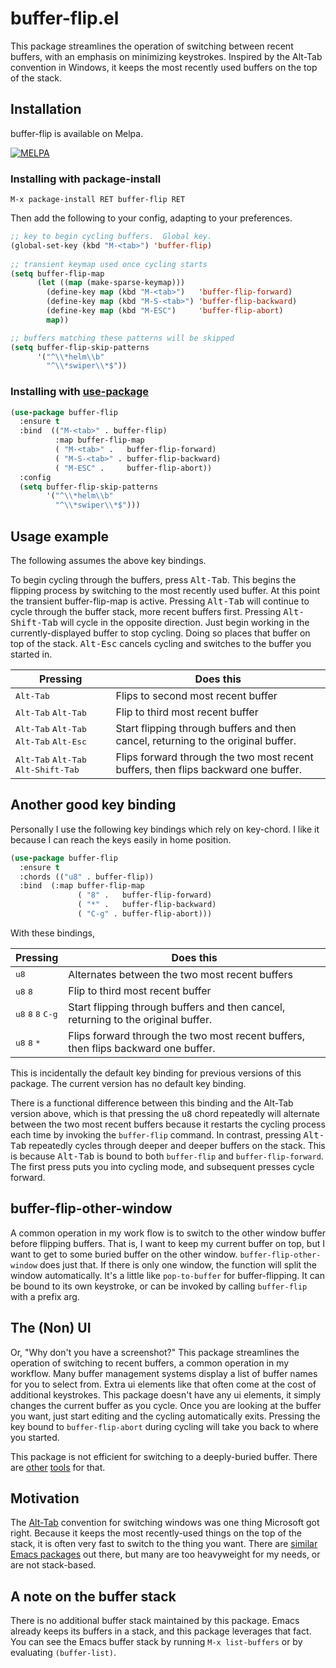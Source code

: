 buffer-flip.el
=================

This package streamlines the operation of switching between recent
buffers, with an emphasis on minimizing keystrokes.  Inspired by the
Alt-Tab convention in Windows, it keeps the most recently used buffers
on the top of the stack.

Installation
------------

buffer-flip is available on Melpa.

[![MELPA](https://melpa.org/packages/buffer-flip-badge.svg)](https://melpa.org/#/buffer-flip)

### Installing with package-install

    M-x package-install RET buffer-flip RET

Then add the following to your config, adapting to your preferences.

```lisp
;; key to begin cycling buffers.  Global key.
(global-set-key (kbd "M-<tab>") 'buffer-flip)
    
;; transient keymap used once cycling starts
(setq buffer-flip-map
      (let ((map (make-sparse-keymap)))
        (define-key map (kbd "M-<tab>")   'buffer-flip-forward) 
        (define-key map (kbd "M-S-<tab>") 'buffer-flip-backward)
        (define-key map (kbd "M-ESC")     'buffer-flip-abort)
        map))

;; buffers matching these patterns will be skipped
(setq buffer-flip-skip-patterns 
      '("^\\*helm\\b"
        "^\\*swiper\\*$"))
```

### Installing with [use-package](https://github.com/jwiegley/use-package)

```lisp
(use-package buffer-flip
  :ensure t
  :bind  (("M-<tab>" . buffer-flip)
          :map buffer-flip-map
          ( "M-<tab>" .   buffer-flip-forward) 
          ( "M-S-<tab>" . buffer-flip-backward) 
          ( "M-ESC" .     buffer-flip-abort))
  :config
  (setq buffer-flip-skip-patterns
        '("^\\*helm\\b"
          "^\\*swiper\\*$")))
```

Usage example
-------------

The following assumes the above key bindings. 

To begin cycling through the buffers, press <kbd>Alt-Tab</kbd>.  This
begins the flipping process by switching to the most recently used
buffer.  At this point the transient buffer-flip-map is active.
Pressing <kbd>Alt-Tab</kbd> will continue to cycle through the buffer
stack, more recent buffers first.  Pressing <kbd>Alt-Shift-Tab</kbd>
will cycle in the opposite direction.  Just begin working in the
currently-displayed buffer to stop cycling.  Doing so places that
buffer on top of the stack.  <kbd>Alt-Esc</kbd> cancels cycling and
switches to the buffer you started in.

| Pressing                                                                    | Does this                                                                         |
|-----------------------------------------------------------------------------|-----------------------------------------------------------------------------------|
| <kbd>Alt-Tab</kbd>                                                          | Flips to second most recent buffer                                                |
| <kbd>Alt-Tab</kbd> <kbd>Alt-Tab</kbd>                                       | Flip to third most recent buffer                                                  |
| <kbd>Alt-Tab</kbd> <kbd>Alt-Tab</kbd> <kbd>Alt-Tab</kbd> <kbd>Alt-Esc</kbd> | Start flipping through buffers and then cancel, returning to the original buffer. |
| <kbd>Alt-Tab</kbd> <kbd>Alt-Tab</kbd> <kbd>Alt-Shift-Tab</kbd>              | Flips forward through the two most recent buffers, then flips backward one buffer.|


Another good key binding
------------------------

Personally I use the following key bindings which rely on key-chord.
I like it because I can reach the keys easily in home position.

```lisp
(use-package buffer-flip
  :ensure t
  :chords (("u8" . buffer-flip))
  :bind  (:map buffer-flip-map
               ( "8" .   buffer-flip-forward) 
               ( "*" .   buffer-flip-backward) 
               ( "C-g" . buffer-flip-abort)))
```

With these bindings,

| Pressing                                               | Does this                                                                         |
|--------------------------------------------------------|-----------------------------------------------------------------------------------|
| <kbd>u8</kbd>                                          | Alternates between the two most recent buffers                                    |
| <kbd>u8</kbd> <kbd>8</kbd>                             | Flip to third most recent buffer                                                  |
| <kbd>u8</kbd> <kbd>8</kbd> <kbd>8</kbd> <kbd>C-g</kbd> | Start flipping through buffers and then cancel, returning to the original buffer. |
| <kbd>u8</kbd> <kbd>8</kbd> <kbd>*</kbd>                | Flips forward through the two most recent buffers, then flips backward one buffer.|

This is incidentally the default key binding for previous versions of
this package.  The current version has no default key binding.

There is a functional difference between this binding and the Alt-Tab
version above, which is that pressing the <kbd>u8</kbd> chord
repeatedly will alternate between the two most recent buffers because
it restarts the cycling process each time by invoking the
`buffer-flip` command.  In contrast, pressing <kbd>Alt-Tab</kbd>
repeatedly cycles through deeper and deeper buffers on the stack.
This is because <kbd>Alt-Tab</kbd> is bound to both `buffer-flip` and
`buffer-flip-forward`.  The first press puts you into cycling mode,
and subsequent presses cycle forward.


buffer-flip-other-window 
------------------------

A common operation in my work flow is to switch to the other window
buffer before flipping buffers.  That is, I want to keep my current
buffer on top, but I want to get to some buried buffer on the other
window.  `buffer-flip-other-window` does just that.  If there is only
one window, the function will split the window automatically.  It's a
little like `pop-to-buffer` for buffer-flipping.  It can be bound to
its own keystroke, or can be invoked by calling `buffer-flip` with a
prefix arg.

The (Non) UI
-------------

Or, "Why don't you have a screenshot?"  This package streamlines the
operation of switching to recent buffers, a common operation in my
workflow.  Many buffer management systems display a list of buffer
names for you to select from.  Extra ui elements like that often come
at the cost of additional keystrokes.  This package doesn't have any
ui elements, it simply changes the current buffer as you cycle.  Once
you are looking at the buffer you want, just start editing and the
cycling automatically exits.  Pressing the key bound to
`buffer-flip-abort` during cycling will take you back to where you
started.

This package is not efficient for switching to a deeply-buried buffer.
There are
[other](http://tuhdo.github.io/helm-intro.html#ID-0386c827-7f5d-4056-bf4d-8d0fc01fc1ab)
[tools](http://www.gnu.org/software/emacs/manual/html_mono/ido.html)
for that.

Motivation
-----------

The [Alt-Tab](https://en.wikipedia.org/wiki/Alt-Tab) convention for
switching windows was one thing Microsoft got right.  Because it keeps
the most recently-used things on the top of the stack, it is often
very fast to switch to the thing you want.  There are [similar Emacs
packages](http://www.emacswiki.org/emacs/ControlTABbufferCycling) out
there, but many are too heavyweight for my needs, or are not
stack-based.

A note on the buffer stack
--------------------------

There is no additional buffer stack maintained by this package.  Emacs
already keeps its buffers in a stack, and this package leverages that
fact.  You can see the Emacs buffer stack by running `M-x
list-buffers` or by evaluating `(buffer-list)`.